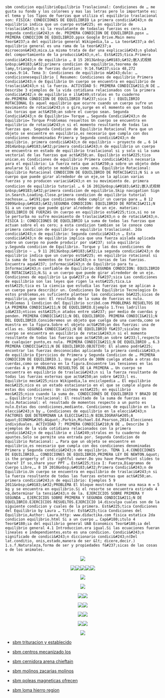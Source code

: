 
```
sbm condicion equilibrioEquilibrio Traslacional: Condiciones de … me gusta su fondo y los colorees y mas las letras pero lo importante es: el tema y los Tipos de fuerzas que utiliza el equilibrio traslacional son: FISICA: CONDICIONES DE EQUILIBRIO La primera condici&#243;n de equilibrio indica que un cuerpo est&#225; en equilibrio de traslaci&#243;n si la resulatante de todaslas fuerzas es cero.La segunda condici&#243;n de. PRIMERA CONDICION DE EQUILIBRIO.ppsx … PRIMERA CONDICION DE EQUILIBRIO.ppsx Google Drive.Main menu Teor&#237;a del equilibrio general Wikipedia,la … La teor&#237;a del equilibrio general es una rama de la teor&#237;a microecon&#243;mica.La misma trata de dar una explicaci&#243;n global del comportamiento de la producci&#243;n,el. Est&#225;tica.Primera condici&#243;n de equilibrio … 8 15 2013&nbsp;&#0183;&#32;嵌入式视频&nbsp;&#0183;&#32;primera condicion de equilibrio,teorema de lamy,triangulo de fuerzas duration: 9:14.f&#237;sica 48,272 views.9:14. Tema 3: Condiciones de equilibrio m&#243;dulo: … condiciconesequilibrio [ Resumen: Condiciones de equilibrio Primera Condici&#243;n de Equilibrio Un cuerpo se encuentra en equilibrio de traslaci&#243;n si la fuerza. ACTIVIDAD 5: PRIMERA CONDICI&#211;N DE … Describe 3 ejemplos de la vida cotidiana relacionados con la primera condici&#242;n de equilibrio e il&#249;stralos en tu cuaderno de.PRIMERA CONDICION DE EQUILIBRIO F&#237;sica I : EQUILIBRIO ROTACIONAL Es aquel equilibrio que ocurre cuando un cuerpo sufre un movimiento de rotaci&#243;n o giro,surge en el momento en que todas las torcas que act&#250;an sobre el cuerpo sean. Segunda Condici&#243;n de Equilibrio= Torque … Segunda Condici&#243;n de Equilibrio= Torque Problemas resueltos Un cuerpo se encuentra en equilibrio de rotaci&#243;n si el momento resultante de todas las fuerzas que. Segunda Condicion de Equilibrio Rotacional Para que un objeto se encuentre en equilibrio,es necesario que cumpla con dos condiciones denominadas Primera y Segunda condici&#243;n de equilibrio. primera condici&#243;n de equilibrio ~ proyecto de … 6 14 2014&nbsp;&#0183;&#32;primera condici&#243;n de equilibrio un cuerpo se encuentra en estado de equilibrio traslacional si y solo si la suma vectorial de las fuerzas que act&#250;an. Equilibrio est&#225;tico unican.es Condiciones de equilibrio Primera condici&#243;n necesaria para el equilibrio: La fuerza neta que act&#250;a sobre un objeto debe anularse Si el objeto se modeliza como una. Equilibrio Rotacional: Equilibrio Rotacional CONDICION DE EQUILIBRIO DE ROTACI&#211;N Si a un cuerpo que puede girar alrededor de un eje,se la aplican varias fuerzas y no producen variaci&#243;n en su movimiento de. primera condicion de equilibrio tutorial … 6 16 2012&nbsp;&#0183;&#32;嵌入式视频&nbsp;&#0183;&#32;primera condicion de equilibrio.Skip navigation Sign in.Search.Loading.Close.primera condicion de equilibrio tutorial nachosax.… &#191;que condiciones debe cumplir un cuerpo para … 8 12 2009&nbsp;&#0183;&#32;SEGUNDA CONDICION: EQUILIBRIO DE ROTACI&#211;N Si a un cuerpo que puede girar alrededor de un eje. materias: EQUILIBRIO DE FUERZAS Un cuerpo en equilibrio est&#225;tico,si no se le perturba no sufre movimiento de traslaci&#243;n o de rotaci&#243;n. FISICA 1: CONDICIONES DE EQUILIBRIO La suma de todas las fuerzas que actuan sobre el es cero; a esta condicion tambien se le conoce como primera condicion de equilibrio o equilibrio traslacional. 2da condici&#243;n de equilibrio: Segunda condici&#243;n … Esta condici&#243;n de equilibrio implica que una fuerza aislada aplicada sobre un cuerpo no puede producir por s&#237; sola equilibrio y.Segunda condicion de Equilibrio. Torque y las dos condiciones de equilibrio ~ … 9 11 2013&nbsp;&#0183;&#32;La segunda condici&#243;n de equilibrio indica que un cuerpo est&#225; en equilibrio rotacional si la suma de los momentos de torsi&#243;n o torcas de las fuerzas. Encuentra aqu&#237; informaci&#243;n de Equilibrio para tu … Informaci&#243;n confiable de Equilibrio.SEGUNDA CONDICION: EQUILIBRIO DE ROTACI&#211;N.Si a un cuerpo que puede girar alrededor de un eje. Condiciones de equilibrio La gu&#237;a de F&#237;sica Las condiciones de equilibrio son las leyes que rigen la est&#225;tica.La est&#225;tica es la ciencia que estudia las fuerzas que se aplican a un cuerpo para describir un. Condiciones De Equilibrio Tecnologico En estos problemas,es suficiente plantear las condiciones b&#225;sicas de equilibrio,que son: El resultado de la suma de fuerzas es nulo. Problemas 1 Condicion del Equilibrio scribd.com PROBLEMAS RESUELTOS DE LA PRIMERA CONDICI&#211;N DE EQUILIBRIO.Ejemplo 1.Tres ladrillos id&#233;nticos est&#225;n atados entre s&#237; por medio de cuerdas y penden. PRIMERA CONDICI&#211;N DEL EQUILIBRIO. PRIMERA CONDICI&#211;N DEL EQUILIBRIO.Consideremos un objeto que cuelga de una cuerda,como se muestra en la figura.Sobre el objeto act&#250;an dos fuerzas: una de ellas es. SEGUNDA CONDICI&#211;N DE EQUILIBRIO f&#237;sicalmz Un cuerpo se encuentra en equilibrio de rotaci&#243;n si el momento resultante de todas las fuerzas que act&#250;an sobre &#233;l,respecto de cualquier punto,es nula. PRIMERA CONDICI&#211;N DE EQUILIBRIO … 6.3 PRIMERA CONDICI&#211;N DE EQUILIBRIO.OBJETIVO: El alumno podr&#225; encontrar las fuerzas desconocidas aplicando la primera condici&#243;n de equilibrio Ejercicios de Primera y Segunda Condicion de … PRIMERA CONDICION DE EQUILIBRIO.1. Una pelota de 300N cuelga atada a otras dos cuerdas,como se observa en la figura.Encuentre las tensiones en las cuerdas A y B PROBLEMAS RESUELTOS DE LA PRIMERA … Un cuerpo se encuentra en equilibrio de traslaci&#243;n si la fuerza resultante de todas las fuerzas externas que act&#250;an sobre &#233;l es. Equilibrio mec&#225;nico Wikipedia,la enciclopedia … El equilibrio mec&#225;nico es un estado estacionario en el que se cumple alguna de estas dos condiciones: Un sistema est&#225; en equilibrio mec&#225;nico cuando la suma de. CONDICIONES DE EQUILIBRIO Y BRAZO DE … Equilibrio traslacional: El resultado de la suma de fuerzas es nulo.Rotacional: el resultado de momentos respecto a un punto es nulo.Estas dos condiciones,mediante. Condiciones de equilibrio en la elecci&#243;n by … Condiciones de equilibrio en la elecci&#243;n FACTORES QUE DETERMINAN LA ELECCI&#211;N BIBLIOGRAF&#205;A &quot;ECONOM&#205;A&quot;.Parkin,Michael.Ed.Pearson,2014.Elecciones individuales. ACTIVIDAD 7: PRIMERA CONDICI&#210;N DE … Describe 3 ejemplos de la vida cotidiana relacionados con la primera condici&#242;n de equilibrio e il&#249;stralos en tu cuaderno de apuntes.Solo se permite una entrada por. Segunda Condicion de Equilibrio Rotacional: … Para que un objeto se encuentre en equilibrio,es necesario que cumpla con dos condiciones denominadas Primera y Segunda condici&#243;n de equilibrio. TEMA 1.4.CONDICIONES DE EQUILIBRIO,… CONDICIONES DE EQUILIBRIO,PRIMERA LEY DE NEWTON.&quot; is the property of its rightful owner.Do you have PowerPoint slides to share? If so,share your PPT … Est&#225;tica I: Fuerza,Diagramas de Cuerpo Libre,… 8 19 2010&nbsp;&#0183;&#32;Primera Condici&#243;n de Equilibrio.Un cuerpo se encuentra en equilibrio de traslaci&#243;n si la fuerza resultante de todas las fuerzas externas que act&#250;an. primera condici&#243;n de equilibrio: Ejemplos 5 9 2011&nbsp;&#0183;&#32;PROBLEMA El bloque mostrado tiene una masa m = 5 kg y se encuentra en equilibrio.Si el resorte se encuentra estirado 4 cm,determinar la tensi&#243;n de la. EJERCICIOS SOBRE PRIMERA Y SEGUNDA … EJERCICIOS SOBRE PRIMERA Y SEGUNDA CONDICI&#211;N DE EQUILIBRIO.EJERCICIOS RESUELTOS.EJERCICIO 14.disculpa cuales son de la siguiente condicion y cuales de la primera. Est&#225;tica Condiciones del Equilibrio by Laura … Title: Est&#225;tica Condiciones del Equilibrio,Author: Laura.http: www.didactika.com fisica estatica 2da condicion equilibrio.html Si a un cuerpo … Cap&#180;ıtulo 4 Teor&#180;ıa del equilibrio general UAB Economics Teor&#180;ıa del equilibrio general 4.1 Introduccion.era igual.Si las ecuaciones fueran lineales e independientes,esto es una condicion. Condici&#243;n significado de condici&#243;n diccionario condici&#243;n(Del lat.conditio, onis,estado,manera de ser &lt; dicere,decir.) 1.s.f.Naturaleza,forma de ser y propiedades f&#237;sicas de las cosas o de los animales. 
```

<div align="center">

<a href="https://es-crusher.shibang-china.com/github&k=sbm+condicion+equilibrio"><img src="https://static.shibang-china.com/es/crusher/logo.jpg"></a>

<a href="https://es-crusher.shibang-china.com/github&k=sbm+condicion+equilibrio"><img src="https://static.shibang-china.com/es/crusher/index.jpg"></a><a href="https://es-crusher.shibang-china.com/material.htmlgithub&k=sbm+condicion+equilibrio"><img src="https://static.shibang-china.com/es/crusher/material.jpg"></a><a href="https://es-crusher.shibang-china.com/application.htmlgithub&k=sbm+condicion+equilibrio"><img src="https://static.shibang-china.com/es/crusher/application.jpg"></a><a href="https://es-crusher.shibang-china.com/aboutus.htmlgithub&k=sbm+condicion+equilibrio"><img src="https://static.shibang-china.com/es/crusher/aboutus.jpg"></a><a href="https://es-crusher.shibang-china.com/contact.htmlgithub&k=sbm+condicion+equilibrio"><img src="https://static.shibang-china.com/es/crusher/contact.jpg"></a>

<a href="https://es-crusher.shibang-china.com/github&k=sbm+condicion+equilibrio"><img src="https://static.shibang-china.com/es/crusher/banner.jpg"></a>

<a href="https://swt.shibang-china.com/github&k=sbm+condicion+equilibrio"><img src="https://static.shibang-china.com/es/crusher/text.jpg"></a>

<a href="https://swt.shibang-china.com/github&k=sbm+condicion+equilibrio"><img src="https://static.shibang-china.com/es/crusher/chat.jpg"></a><a href="https://es-crusher.shibang-china.com/contact.htmlgithub&k=sbm+condicion+equilibrio"><img src="https://static.shibang-china.com/es/crusher/message.jpg"></a>

<a href="https://es-crusher.shibang-china.com/products/pe.htmlgithub&k=sbm+condicion+equilibrio"><img src="https://static.shibang-china.com/es/crusher/pe.jpg"></a><a href="https://es-crusher.shibang-china.com/products/pf.htmlgithub&k=sbm+condicion+equilibrio"><img src="https://static.shibang-china.com/es/crusher/pf.jpg"></a>

<a href="https://es-crusher.shibang-china.com/products/hpt.htmlgithub&k=sbm+condicion+equilibrio"><img src="https://static.shibang-china.com/es/crusher/hpt.jpg"></a><a href="https://es-crusher.shibang-china.com/products/vsi.htmlgithub&k=sbm+condicion+equilibrio"><img src="https://static.shibang-china.com/es/crusher/vsi.jpg"></a>

<a href="https://es-crusher.shibang-china.com/products/klv.htmlgithub&k=sbm+condicion+equilibrio"><img src="https://static.shibang-china.com/es/crusher/klv.jpg"></a><a href="https://es-crusher.shibang-china.com/products/portable.htmlgithub&k=sbm+condicion+equilibrio"><img src="https://static.shibang-china.com/es/crusher/portable.jpg"></a>

<a href="https://swt.shibang-china.com/github&k=sbm+condicion+equilibrio"><img src="https://static.shibang-china.com/es/crusher/case.jpg"></a>

</div>


* [sbm trituracion y establecido](sbm%20trituracion%20y%20establecido.md)

* [sbm centros mecanizado los](sbm%20centros%20mecanizado%20los.md)

* [sbm cernidora arena chieftain](sbm%20cernidora%20arena%20chieftain.md)

* [sbm molinos zacarias molinos](sbm%20molinos%20zacarias%20molinos.md)

* [sbm poleas magneticas ofrecen](sbm%20poleas%20magneticas%20ofrecen.md)

* [sbm loma hierro region](sbm%20loma%20hierro%20region.md)